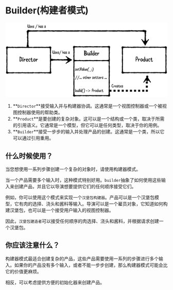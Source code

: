 # Builder(构建者模式)

![img93](https://raw.githubusercontent.com/CainLuo/DesignPatterns/main/Images/img93.png)

1. **`Director`**接受输入并与构建器协调。这通常是一个视图控制器或一个被视图控制器使用的帮助类。
2. **`Product`**是要创建的复杂对象。这可以是一个结构或一个类，取决于所需的引用语义。它通常是一个模型，但它可以是任何类型，取决于你的用例。
3. **`Builder`**接受一步步的输入并处理产品的创建。这通常是一个类，所以它可以通过引用重用。

## 什么时候使用？

当您想使用一系列步骤创建一个复杂的对象时，请使用构建器模式。

当一个产品需要多个输入时，这种模式特别好用。`builder`抽象了如何使用这些输入来创建产品，并且它以导演想要提供它们的任何顺序接受它们。

例如，你可以使用这个模式来实现一个`汉堡包构建器`。产品可以是一个汉堡包模型，它有肉的选择、浇头和酱料等输入。导演可以是一个雇员对象，它知道如何构建汉堡包，也可以是一个接受用户输入的视图控制器。

因此，`汉堡包建造者`可以接受任何顺序的肉选择、浇头和酱料，并根据请求创建一个汉堡包。

## **你应该注意什么？**

构建器模式最适合创建复杂的产品，这些产品需要使用一系列的步骤进行多个输入。如果你的产品没有多个输入，或者不能一步步创建，那么构建器模式可能会比它的价值更麻烦。

相反，可以考虑提供方便的初始化器来创建产品。

